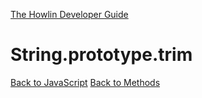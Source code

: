 [The Howlin Developer Guide](/index.md)



String.prototype.trim
=====================

[Back to JavaScript](../index.md)
[Back to Methods](../methods.md)



